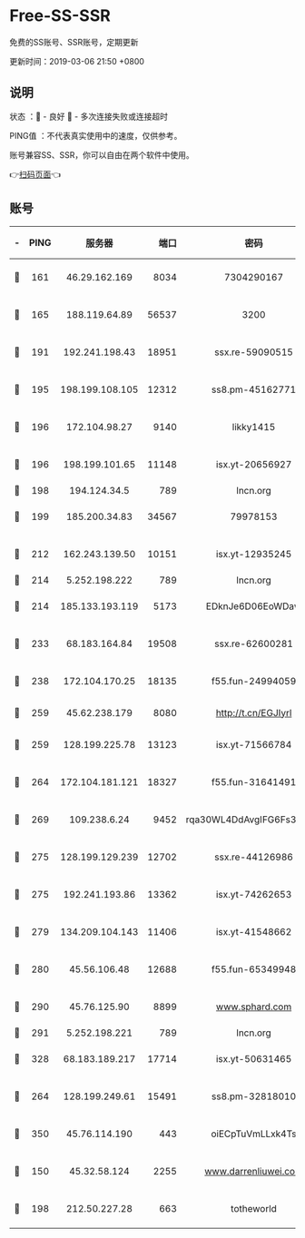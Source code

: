 # Free-SS-SSR

免费的SS账号、SSR账号，定期更新

更新时间：2019-03-06 21:50 +0800

## 说明

状态     ：🙂 - 良好 🙁 - 多次连接失败或连接超时

PING值   ：不代表真实使用中的速度，仅供参考。

账号兼容SS、SSR，你可以自由在两个软件中使用。

👉[扫码页面](https://liesauer.github.io/Free-SS-SSR/)👈

## 账号

|-|PING|服务器|端口|密码|加密方式|区域|
|:----:|:----:|:-----:|-----:|:----:|:----:|:----:|
|🙂|161|46.29.162.169|8034|7304290167|aes-256-cfb|RU|
|🙂|165|188.119.64.89|56537|3200|aes-256-cfb|RU|
|🙂|191|192.241.198.43|18951|ssx.re-59090515|aes-256-cfb|US|
|🙂|195|198.199.108.105|12312|ss8.pm-45162771|aes-256-cfb|US|
|🙂|196|172.104.98.27|9140|likky1415|aes-256-cfb|JP|
|🙂|196|198.199.101.65|11148|isx.yt-20656927|aes-256-cfb|US|
|🙂|198|194.124.34.5|789|lncn.org|rc4|JP|
|🙂|199|185.200.34.83|34567|79978153|aes-256-cfb|US|
|🙂|212|162.243.139.50|10151|isx.yt-12935245|aes-256-cfb|US|
|🙂|214|5.252.198.222|789|lncn.org|rc4|JP|
|🙂|214|185.133.193.119|5173|EDknJe6D06EoWDaw|aes-256-cfb|US|
|🙂|233|68.183.164.84|19508|ssx.re-62600281|aes-256-cfb|US|
|🙂|238|172.104.170.25|18135|f55.fun-24994059|aes-256-cfb|SG|
|🙂|259|45.62.238.179|8080|http://t.cn/EGJIyrl|rc4-md5|CA|
|🙂|259|128.199.225.78|13123|isx.yt-71566784|aes-256-cfb|SG|
|🙂|264|172.104.181.121|18327|f55.fun-31641491|aes-256-cfb|SG|
|🙂|269|109.238.6.24|9452|rqa30WL4DdAvgIFG6Fs3znzTa|aes-256-cfb|FR|
|🙂|275|128.199.129.239|12702|ssx.re-44126986|aes-256-cfb|SG|
|🙂|275|192.241.193.86|13362|isx.yt-74262653|aes-256-cfb|US|
|🙂|279|134.209.104.143|11406|isx.yt-41548662|aes-256-cfb|SG|
|🙂|280|45.56.106.48|12688|f55.fun-65349948|aes-256-cfb|US|
|🙂|290|45.76.125.90|8899|www.sphard.com|aes-256-cfb|AU|
|🙂|291|5.252.198.221|789|lncn.org|rc4|JP|
|🙂|328|68.183.189.217|17714|isx.yt-50631465|aes-256-cfb|SG|
|🙂|264|128.199.249.61|15491|ss8.pm-32818010|aes-256-cfb|SG|
|🙂|350|45.76.114.190|443|oiECpTuVmLLxk4Ts|aes-256-cfb|AU|
|🙁|150|45.32.58.124|2255|www.darrenliuwei.com|aes-256-cfb|JP|
|🙁|198|212.50.227.28|663|totheworld|aes-256-cfb|US|
